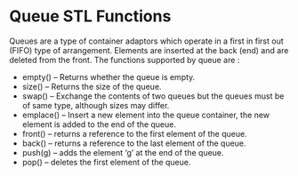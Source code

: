# Queue STL Functions

Queues are a type of container adaptors which operate in a first in first out (FIFO) type of arrangement. Elements are inserted at the back (end) and are deleted from the front. The functions supported by queue are :

* empty() – Returns whether the queue is empty.
* size() – Returns the size of the queue.
* swap() – Exchange the contents of two queues but the queues must be of same type, although sizes may differ.
* emplace() – Insert a new element into the queue container, the new element is added to the end of the queue.
* front() – returns a reference to the first element of the queue. 
* back() – returns a reference to the last element of the queue.
* push(g) – adds the element ‘g’ at the end of the queue.
* pop() – deletes the first element of the queue.

